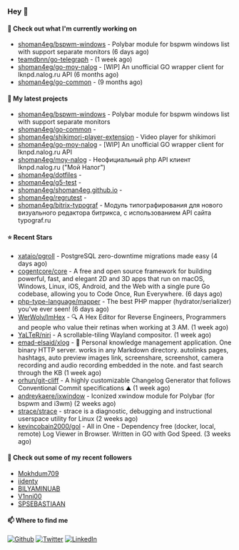 ### Hey 👋

#### 👷 Check out what I'm currently working on

- [shoman4eg/bspwm-windows](https://github.com/shoman4eg/bspwm-windows) - Polybar module for bspwm windows list with support separate monitors (6 days ago)
- [teamdbnn/go-telegraph](https://github.com/teamdbnn/go-telegraph) -  (1 week ago)
- [shoman4eg/go-moy-nalog](https://github.com/shoman4eg/go-moy-nalog) - [WIP] An unofficial GO wrapper client for lknpd.nalog.ru API  (6 months ago)
- [shoman4eg/go-common](https://github.com/shoman4eg/go-common) -  (9 months ago)

#### 🌱 My latest projects

- [shoman4eg/bspwm-windows](https://github.com/shoman4eg/bspwm-windows) - Polybar module for bspwm windows list with support separate monitors
- [shoman4eg/go-common](https://github.com/shoman4eg/go-common) - 
- [shoman4eg/shikimori-player-extension](https://github.com/shoman4eg/shikimori-player-extension) - Video player for shikimori
- [shoman4eg/go-moy-nalog](https://github.com/shoman4eg/go-moy-nalog) - [WIP] An unofficial GO wrapper client for lknpd.nalog.ru API 
- [shoman4eg/moy-nalog](https://github.com/shoman4eg/moy-nalog) - Неофициальный php API клиент lknpd.nalog.ru (&#34;Мой Налог&#34;) 
- [shoman4eg/dotfiles](https://github.com/shoman4eg/dotfiles) - 
- [shoman4eg/g5-test](https://github.com/shoman4eg/g5-test) - 
- [shoman4eg/shoman4eg.github.io](https://github.com/shoman4eg/shoman4eg.github.io) - 
- [shoman4eg/regrutest](https://github.com/shoman4eg/regrutest) - 
- [shoman4eg/bitrix-typograf](https://github.com/shoman4eg/bitrix-typograf) - Модуль типографирования для нового визуального редактора битрикса, с использованием API сайта typograf.ru

#### ⭐ Recent Stars

- [xataio/pgroll](https://github.com/xataio/pgroll) - PostgreSQL zero-downtime migrations made easy (4 days ago)
- [cogentcore/core](https://github.com/cogentcore/core) - A free and open source framework for building powerful, fast, and elegant 2D and 3D apps that run on macOS, Windows, Linux, iOS, Android, and the Web with a single pure Go codebase, allowing you to Code Once, Run Everywhere. (6 days ago)
- [php-type-language/mapper](https://github.com/php-type-language/mapper) - The best PHP mapper (hydrator/serializer) you&#39;ve ever seen! (6 days ago)
- [WerWolv/ImHex](https://github.com/WerWolv/ImHex) - 🔍 A Hex Editor for Reverse Engineers, Programmers and people who value their retinas when working at 3 AM. (1 week ago)
- [YaLTeR/niri](https://github.com/YaLTeR/niri) - A scrollable-tiling Wayland compositor. (1 week ago)
- [emad-elsaid/xlog](https://github.com/emad-elsaid/xlog) - 📼 Personal knowledge management application. One binary HTTP server. works in any Markdown directory. autolinks pages, hashtags, auto preview images link, screenshare, screenshot, camera recording and audio recording embedded in the note. and fast search through the KB (1 week ago)
- [orhun/git-cliff](https://github.com/orhun/git-cliff) - A highly customizable Changelog Generator that follows Conventional Commit specifications ⛰️  (1 week ago)
- [andreykaere/ixwindow](https://github.com/andreykaere/ixwindow) - Iconized xwindow module for Polybar (for bspwm and i3wm) (2 weeks ago)
- [strace/strace](https://github.com/strace/strace) - strace is a diagnostic, debugging and instructional userspace utility for Linux (2 weeks ago)
- [kevincobain2000/gol](https://github.com/kevincobain2000/gol) - All in One - Dependency free (docker, local, remote) Log Viewer in Browser. Written in GO with God Speed. (3 weeks ago)

#### 👯 Check out some of my recent followers

- [Mokhdum709](https://github.com/Mokhdum709)
- [iidenty](https://github.com/iidenty)
- [BILYAMINUAB](https://github.com/BILYAMINUAB)
- [V1nni00](https://github.com/V1nni00)
- [SPSEBASTIAAN](https://github.com/SPSEBASTIAAN)


#### 📫 Where to find me
<p>
<a href="https://github.com/shoman4eg" target="_blank"><img alt="Github" src="https://img.shields.io/badge/GitHub-%2312100E.svg?&style=for-the-badge&logo=Github&logoColor=white" /></a>
<a href="https://twitter.com/shoman4eg" target="_blank"><img alt="Twitter" src="https://img.shields.io/badge/twitter-%231DA1F2.svg?&style=for-the-badge&logo=twitter&logoColor=white" /></a>
<a href="https://www.linkedin.com/in/artemdubinin/" target="_blank"><img alt="LinkedIn" src="https://img.shields.io/badge/linkedin-%230077B5.svg?&style=for-the-badge&logo=linkedin&logoColor=white" /></a>
</p>
